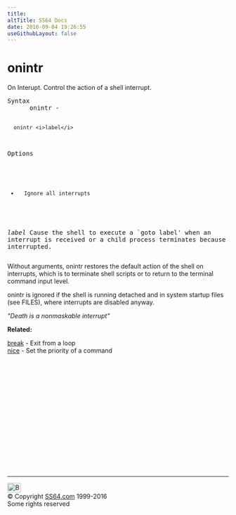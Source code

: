 ```yaml
---
title:
altTitle: SS64 Docs
date: 2016-09-04 19:26:55
useGithubLayout: false
---
```

<!-- #BeginLibraryItem "/Library/head_osx.lbi" --><!-- #EndLibraryItem --><h1>onintr</h1> 
<p>On Interupt.
Control the action of a shell interrupt. </p>
<pre>Syntax
      onintr -

      onintr <i>label</i>

Options
 
   -       Ignore all interrupts

   <i>label</i>   Cause the shell to execute a `goto label' when 
           an interrupt is received or a child process terminates
           because it was interrupted.</pre>
<p>Without arguments, onintr restores the default action of the shell on interrupts, which is to terminate shell scripts or to return to the terminal command input level.</p>
<p>onintr is ignored if the shell is running detached and in system startup files (see FILES), where interrupts are disabled anyway.</p>
<p class="quote"><i>"Death is a nonmaskable interrupt"</i></p>
<p><b>Related:</b></p>
<p><a href="break.html">break</a> - Exit from a loop<br>
<a href="nice.html">nice</a> - Set the priority of a command</p><!-- #BeginLibraryItem "/Library/foot_osx.lbi" --><p>
<!-- OSX300 -->
<ins class="adsbygoogle" style="display:inline-block;width:300px;height:250px" data-ad-client="ca-pub-6140977852749469" data-ad-slot="1823340303"></ins>
<script>
(adsbygoogle = window.adsbygoogle || []).push({});
</script></p>
<hr>
<div id="bl" class="footer"><a href="onintr.html#"><img src="../images/top.png" width="30" height="22" alt="Back to the Top"></a></div>
<div id="br" class="footer, tagline">© Copyright <a href="../index.html">SS64.com</a> 1999-2016<br>
Some rights reserved</div><!-- #EndLibraryItem -->
